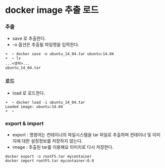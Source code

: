 # docker image 추출 로드

### 추출
- save 로 추출한다.
- -o 옵션은 추출될 파일명을 입력한다.
```
➜  ~ docker save -o ubuntu_14_04.tar ubuntu:14.04
➜  ~ ls
...<생략>...
ubuntu_14_04.tar
```

### 로드
- load 로 로드한다.
```
➜  ~ docker load -i ubuntu_14_04.tar
Loaded image: ubuntu:14.04
➜  ~
```

### export & import
- export : 명령어는 컨테이너의 파일시스템을 tar 파일로 추출하며 컨테이너 및 이미지에 대한 설정정보를 저장하지 않는다.
- image : 추출된 tar를 이용해요 이미지로 다시 저장한다.
```
docker export -o rootFS.tar mycontainer
docker import rootFS.tar mycontainer:0.0
```
